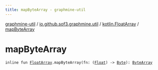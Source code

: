 ```yaml
---
title: mapByteArray - graphmine-util
---
```


[graphmine-util](../../index.html) / [io.github.sof3.graphmine.util](../index.html) / [kotlin.FloatArray](index.html) / [mapByteArray](./map-byte-array.html)

# mapByteArray

`inline fun `[`FloatArray`](https://kotlinlang.org/api/latest/jvm/stdlib/kotlin/-float-array/index.html)`.mapByteArray(fn: (`[`Float`](https://kotlinlang.org/api/latest/jvm/stdlib/kotlin/-float/index.html)`) -> `[`Byte`](https://kotlinlang.org/api/latest/jvm/stdlib/kotlin/-byte/index.html)`): `[`ByteArray`](https://kotlinlang.org/api/latest/jvm/stdlib/kotlin/-byte-array/index.html)